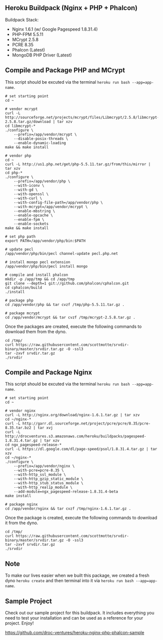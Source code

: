 Heroku Buildpack (Nginx + PHP + Phalcon)
----------------------------------
Buildpack Stack:
* Nginx 1.6.1 (w/ Google Pagespeed 1.8.31.4)
* PHP-FPM 5.5.11
* MCrypt 2.5.8
* PCRE 8.35
* Phalcon (Latest)
* MongoDB PHP Driver (Latest)

Compile and Package PHP and MCrypt
----------------------------------
This script should be excuted via the terminal ```heroku run bash --app=app-name```.
```
# set starting point
cd ~

# vendor mcrypt
curl -L http://sourceforge.net/projects/mcrypt/files/Libmcrypt/2.5.8/libmcrypt-2.5.8.tar.gz/download | tar xzv
cd libmcrypt-*
./configure \
	--prefix=/app/vendor/mcrypt \
	--disable-posix-threads \
	--enable-dynamic-loading
make && make install

# vendor php
cd ~
curl -L http://us1.php.net/get/php-5.5.11.tar.gz/from/this/mirror | tar xzv
cd php-*
./configure \
    --prefix=/app/vendor/php \
    --with-iconv \
    --with-gd \
    --with-openssl \
    --with-curl \
    --with-config-file-path=/app/vendor/php \
    --with-mcrypt=/app/vendor/mcrypt \
    --enable-mbstring \
    --enable-opcache \
    --enable-fpm \
    --enable-sockets
make && make install

# set php path
export PATH=/app/vendor/php/bin:$PATH

# update pecl
/app/vendor/php/bin/pecl channel-update pecl.php.net

# install mongo pecl extension
/app/vendor/php/bin/pecl install mongo

# compile and install phalcon
mkdir -p /app/tmp && cd /app/tmp
git clone --depth=1 git://github.com/phalcon/cphalcon.git
cd cphalcon/build
./install

# package php
cd /app/vendor/php && tar cvzf /tmp/php-5.5.11.tar.gz .

# package mcrypt
cd /app/vendor/mcrypt && tar cvzf /tmp/mcrypt-2.5.8.tar.gz .
```
Once the packages are created, execute the following commands to download them from the dyno.
```
cd /tmp/
curl https://raw.githubusercontent.com/scottmotte/srvdir-binary/master/srvdir.tar.gz -O -ssl3
tar -zxvf srvdir.tar.gz
./srvdir
```

Compile and Package Nginx
----------------------------------
This script should be excuted via the terminal ```heroku run bash --app=app-name```.
```
# set starting point
cd ~

# vendor nginx
curl -L http://nginx.org/download/nginx-1.6.1.tar.gz | tar xzv
cd ~/nginx-*
curl -L http://garr.dl.sourceforge.net/project/pcre/pcre/8.35/pcre-8.35.tar.bz2 | tar xvj
curl -L http://drocventures.s3.amazonaws.com/heroku/buildpacks/pagespeed-1.8.31.4.tar.gz | tar xzv
cd ngx_pagespeed-release-*
curl -L https://dl.google.com/dl/page-speed/psol/1.8.31.4.tar.gz | tar xzv
cd ~/nginx-*
./configure \
    --prefix=/app/vendor/nginx \
    --with-pcre=pcre-8.35 \
    --with-http_ssl_module \
    --with-http_gzip_static_module \
    --with-http_stub_status_module \
    --with-http_realip_module \
    --add-module=ngx_pagespeed-release-1.8.31.4-beta
make install

# package nginx
cd /app/vendor/nginx && tar cvzf /tmp/nginx-1.6.1.tar.gz .
```
Once the package is created, execute the following commands to download it from the dyno.
```
cd /tmp/
curl https://raw.githubusercontent.com/scottmotte/srvdir-binary/master/srvdir.tar.gz -O -ssl3
tar -zxvf srvdir.tar.gz
./srvdir
```

Note
----
To make our lives easier when we built this package, we created a fresh dyno ```heroku create``` and then terminal into it via ```heroku run bash --app=app-name```.

Sample Project
--------------
Check out our sample project for this buildpack. It includes everything you need to test your installation and can be used as a reference for your project. Enjoy!

https://github.com/droc-ventures/heroku-nginx-php-phalcon-sample
